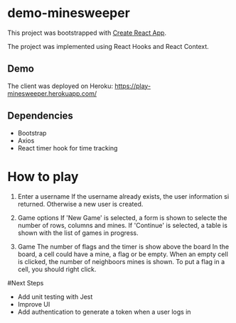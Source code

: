 # demo-minesweeper


This project was bootstrapped with [Create React App](https://github.com/facebook/create-react-app).

The project was implemented using React Hooks and React Context.

## Demo
  The client was deployed on Heroku: https://play-minesweeper.herokuapp.com/
## Dependencies
* Bootstrap
* Axios
* React timer hook for time tracking

# How to play

1. Enter a username
    If the username already exists, the user information si returned. Otherwise a new user is created.

2. Game options
    If 'New Game' is selected, a form is shown to selecte the number of rows, columns and mines. 
    If 'Continue' is selected, a table is shown with the list of games in progress.

3. Game
    The number of flags and the timer is show above the board
    In the board, a cell could have a mine, a flag or be empty.
    When an empty cell is clicked, the number of neighboors mines is shown.
    To put a flag in a cell, you should right click.

#Next Steps
* Add unit testing with Jest
* Improve UI
* Add authentication to generate a token when a user logs in
